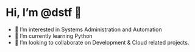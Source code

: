   # Hi, I’m @dstf 👋
  
  
- 👀 I’m interested in Systems Administration and Automation
- 🌱 I’m currently learning Python
- 💞️ I’m looking to collaborate on Development & Cloud related projects.
 

<!---
dstf/dstf is a ✨ special ✨ repository because its `README.md` (this file) appears on your GitHub profile.
You can click the Preview link to take a look at your changes.
--->
